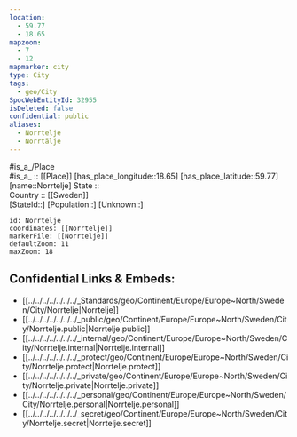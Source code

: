 ```yaml
---
location:
  - 59.77
  - 18.65
mapzoom:
  - 7
  - 12
mapmarker: city
type: City
tags:
  - geo/City
SpocWebEntityId: 32955
isDeleted: false
confidential: public
aliases:
  - Norrtelje
  - Norrtälje
---
```

#is_a_/Place  
#is_a_ :: [[Place]] 
[has_place_longitude::18.65] 
[has_place_latitude::59.77] 
[name::Norrtelje] 
State ::  
Country :: [[Sweden]]  
[StateId::] 
[Population::] 
[Unknown::] 


```leaflet
id: Norrtelje
coordinates: [[Norrtelje]] 
markerFile: [[Norrtelje]] 
defaultZoom: 11 
maxZoom: 18
```


## Confidential Links & Embeds: 
- [[../../../../../../../_Standards/geo/Continent/Europe/Europe~North/Sweden/City/Norrtelje|Norrtelje]] 
- [[../../../../../../../_public/geo/Continent/Europe/Europe~North/Sweden/City/Norrtelje.public|Norrtelje.public]] 
- [[../../../../../../../_internal/geo/Continent/Europe/Europe~North/Sweden/City/Norrtelje.internal|Norrtelje.internal]] 
- [[../../../../../../../_protect/geo/Continent/Europe/Europe~North/Sweden/City/Norrtelje.protect|Norrtelje.protect]] 
- [[../../../../../../../_private/geo/Continent/Europe/Europe~North/Sweden/City/Norrtelje.private|Norrtelje.private]] 
- [[../../../../../../../_personal/geo/Continent/Europe/Europe~North/Sweden/City/Norrtelje.personal|Norrtelje.personal]] 
- [[../../../../../../../_secret/geo/Continent/Europe/Europe~North/Sweden/City/Norrtelje.secret|Norrtelje.secret]] 
